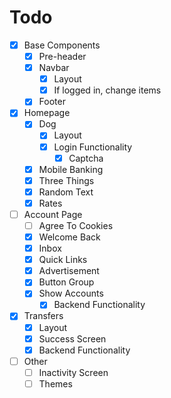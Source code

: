 
# Todo
- [x] Base Components
    - [x] Pre-header
    - [x] Navbar
        - [x] Layout
        - [x] If logged in, change items
    - [x] Footer
- [x] Homepage
	- [x] Dog
		- [x] Layout
		- [x] Login Functionality
            - [x] Captcha
	- [x] Mobile Banking
	- [x] Three Things
	- [x] Random Text
	- [x] Rates
- [ ] Account Page
    - [ ] Agree To Cookies
	- [x] Welcome Back
	- [x] Inbox
	- [x] Quick Links
	- [x] Advertisement
	- [x] Button Group
	- [x] Show Accounts
        - [x] Backend Functionality
- [x] Transfers
	- [x] Layout
    - [x] Success Screen
	- [x] Backend Functionality
- [ ] Other
    - [ ] Inactivity Screen
    - [ ] Themes